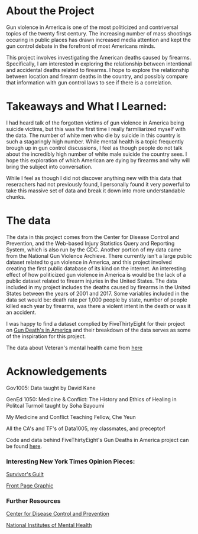 # About the Project

Gun violence in America is one of the most politicized and contriversal topics of the twenty first century. The increasing number of mass shootings occuring in public places has drawn increased media attention and kept the gun control debate in the forefront of most Americans minds.   

This project involves investigating the American deaths caused by firearms. Specifically, I am interested in exploring the relationship between intentional and accidental deaths related to firearms.  I hope to explore the relationship between location and firearm deaths in the country, and possibly compare that information with gun control laws to see if there is a correlation. 

# Takeaways and What I Learned:

I had heard talk of the forgotten victims of gun violence in America being suicide victims, but this was the first
time I really farmiliarized myself with the data. The number of white men who die by suicide in this country is such a stagaringly high number. While mental health is a topic frequently brough up in gun control discussions, I feel as though people do not talk about the incredibly high number of white male suicide the country sees. I hope this exploration of which American are dying by firearms and why will bring the subject into conversation.

While I feel as though I did not discover anything new with this data that reserachers had not previously found, I personally found it very powerful to take this massive set of data and break it down into more understandable chunks.



# The data

The data in this project comes from the Center for Disease Control and Prevention, and the Web-based Injury Statistics Query and Reporting System, which is also run by the CDC. Another portion of my data came from the National Gun Violence Archieve. There currently isn't a large public dataset related to gun violence in America, and this project involved creating the first public database of its kind on the internet. An interesting effect of how politicized gun violence in America is would be the lack of a public dataset related to firearm injuries in the United States. The data included in my project includes the deaths caused by firearms in the United States between the years of 2001 and 2017. Some variables included in the data set would be: death rate per 1,000 people by state, number of people killed each year by firearms, was there a violent intent in the death or was it an accident.

I was happy to find a dataset complied by FiveThirtyEight for their project on [Gun Death's in America](/https://fivethirtyeight.com/features/gun-deaths/) and their breakdown of the data serves as some of the inspiration for this project.


The data about Veteran's mental health came from [here](/https://www.mentalhealth.va.gov/suicide_prevention/data.asp)

# Acknowledgements

Gov1005: Data taught by David Kane

GenEd 1050: Medicine & Conflict: The History and Ethics of Healing in Politcal Turmoil taught by Soha Bayoumi

My Medicine and Conflict Teaching Fellow, Che Yeun

All the CA's and TF's of Data1005, my classmates, and preceptor!

Code and data behind FiveThirtyEight's Gun Deaths in America project can be found [here](/https://data.world/azel/gun-deaths-in-america/workspace/file?filename=README.md).

### Interesting New York Times Opinion Pieces:

 [Survivor's Guilt](/https://www.nytimes.com/2019/11/11/magazine/survivor-guilt-veteran.html")
 
 [Front Page Graphic](/https://www.nytimes.com/2017/01/09/opinion/the-hidden-gun-epidemic-suicides.html)
 
 
### Further Resources 

[Center for Disease Control and Prevention](/https://www.cdc.gov/ViolencePrevention/suicide/index.html)
                          
[National Institutes of Mental Health](/https://www.nimh.nih.gov/health/publications/suicide-faq/index.shtml)


